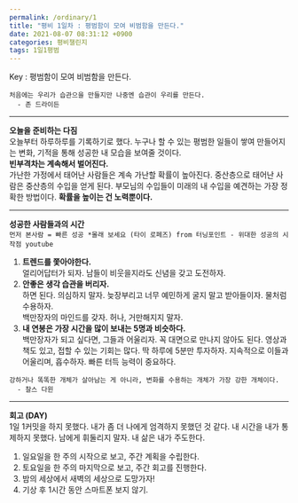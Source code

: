 ```yaml
---
permalink: /ordinary/1
title: "평비 1일차 : 평범함이 모여 비범함을 만든다."
date: 2021-08-07 08:31:12 +0900
categories: 평비챌린지
tags: 1일1평범
---  
```

Key : 평범함이 모여 비범함을 만든다.
```
처음에는 우리가 습관으을 만들지만 나중엔 습관이 우리를 만든다.
  - 존 드라이든
```

---
**오늘을 준비하는 다짐**  
오늘부터 하루하루를 기록하기로 했다. 누구나 할 수 있는 평범한 일들이 쌓여 만들어지는 변화, 기적을 통해 성공한 내 모습을 보여줄 것이다.  
**빈부격차는 계속해서 벌어진다.**  
가난한 가정에서 태어난 사람들은 계속 가난할 확률이 높아진다. 중산층으로 태어난 사람은 중산층의 수입을 얻게 된다. 부모님의 수입들이 미래의 내 수입을 예견하는 가장 정확한 방법이다. **확률을 높이는 건 노력뿐이다.**

---
**성공한 사람들과의 시간**  
`먼저 본사람 = 빠른 성공 *몰래 보세요 (타이 로페즈) from 터닝포인트 - 위대한 성공의 시작점 youtube`  
1. **트렌드를 쫓아야한다.**  
얼리어답터가 되자. 남들이 비웃을지라도 신념을 갖고 도전하자.
2. **안좋은 생각 습관을 버리자.**  
하면 된다. 의심하지 말자. 늦장부리고 너무 예민하게 굴지 말고 받아들이자. 물처럼 수용하자.  
백만장자의 마인드를 갖자. 허나, 거만해지지 말자.
3. **내 연봉은 가장 시간을 많이 보내는 5명과 비슷하다.**  
백만장자가 되고 싶다면, 그들과 어울리자. 꼭 대면으로 만나지 않아도 된다. 영상과 책도 있고, 접할 수 있는 기회는 많다. 딱 하루에 5분만 투자하자. 지속적으로 이들과 어울리며, 흡수하자. 빠른 터득 능력이 중요하다.  
```
강하거나 똑똑한 개체가 살아남는 게 아니라, 변화를 수용하는 개체가 가장 강한 개체이다.
  - 찰스 다윈
```

---
**회고 (DAY)**  
1일 1커밋을 하지 못했다. 내가 좀 더 나에게 엄격하지 못했던 것 같다. 내 시간을 내가 통제하지 못했다. 남에게 휘둘리지 말자. 내 삶은 내가 주도한다.
1. 일요일을 한 주의 시작으로 보고, 주간 계획을 수립한다.
2. 토요일을 한 주의 마지막으로 보고, 주간 회고를 진행한다.
3. 밤의 세상에서 새벽의 세상으로 도망가자!
4. 기상 후 1시간 동안 스마트폰 보지 않기.